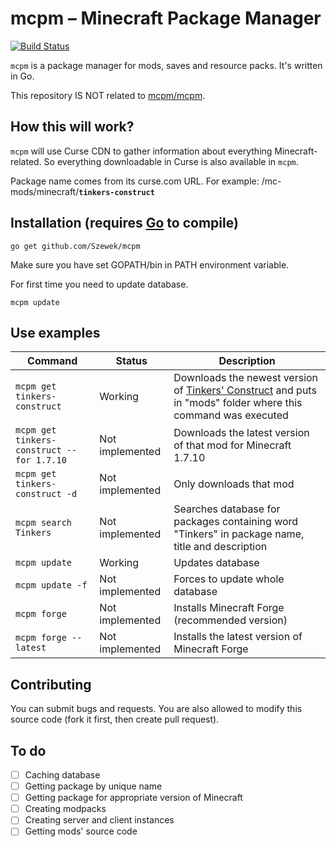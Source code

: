 # mcpm – Minecraft Package Manager
[![Build Status](https://travis-ci.org/Szewek/mcpm.svg?branch=master)](https://travis-ci.org/Szewek/mcpm)

`mcpm` is a package manager for mods, saves and resource packs. It's written in Go.

This repository IS NOT related to [mcpm/mcpm](https://github.com/mcpm/mcpm).

## How this will work?
`mcpm` will use Curse CDN to gather information about everything Minecraft-related. So everything downloadable in Curse is also available in `mcpm`.

Package name comes from its curse.com URL. For example: /mc-mods/minecraft/**`tinkers-construct`**

## Installation (requires [Go](https://golang.org/) to compile)
```
go get github.com/Szewek/mcpm
```

Make sure you have set GOPATH/bin in PATH environment variable.

For first time you need to update database.
```
mcpm update
```

## Use examples
Command | Status | Description
--------|--------|------------
`mcpm get tinkers-construct` | Working | Downloads the newest version of [Tinkers' Construct](http://www.curse.com/mc-mods/minecraft/tinkers-construct) and puts in "mods" folder where this command was executed
`mcpm get tinkers-construct --for 1.7.10` | Not implemented | Downloads the latest version of that mod for Minecraft 1.7.10
`mcpm get tinkers-construct -d` | Not implemented | Only downloads that mod
`mcpm search Tinkers` | Not implemented | Searches database for packages containing word "Tinkers" in package name, title and description
`mcpm update` | Working | Updates database
`mcpm update -f` | Not implemented | Forces to update whole database
`mcpm forge` | Not implemented | Installs Minecraft Forge (recommended version)
`mcpm forge --latest` | Not implemented | Installs the latest version of Minecraft Forge

## Contributing
You can submit bugs and requests. You are also allowed to modify this source code (fork it first, then create pull request).

## To do
- [ ] Caching database
- [ ] Getting package by unique name
- [ ] Getting package for appropriate version of Minecraft
- [ ] Creating modpacks
- [ ] Creating server and client instances
- [ ] Getting mods' source code
